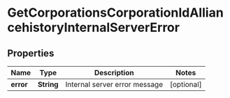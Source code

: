 
# GetCorporationsCorporationIdAlliancehistoryInternalServerError

## Properties
Name | Type | Description | Notes
------------ | ------------- | ------------- | -------------
**error** | **String** | Internal server error message |  [optional]




